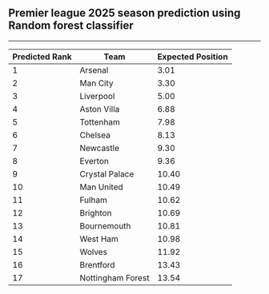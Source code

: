## Premier league 2025 season prediction using Random forest classifier 
---


| Predicted Rank | Team             | Expected Position |
|----------------|-----------------|-----------------|
| 1              | Arsenal          | 3.01            |
| 2              | Man City         | 3.30            |
| 3              | Liverpool        | 5.00            |
| 4              | Aston Villa      | 6.88            |
| 5              | Tottenham        | 7.98            |
| 6              | Chelsea          | 8.13            |
| 7              | Newcastle        | 9.30            |
| 8              | Everton          | 9.36            |
| 9              | Crystal Palace   | 10.40           |
| 10             | Man United       | 10.49           |
| 11             | Fulham           | 10.62           |
| 12             | Brighton         | 10.69           |
| 13             | Bournemouth      | 10.81           |
| 14             | West Ham         | 10.98           |
| 15             | Wolves           | 11.92           |
| 16             | Brentford        | 13.43           |
| 17             | Nottingham Forest| 13.54           |

